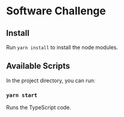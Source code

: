 # Software Challenge

## Install

Run `yarn install` to install the node modules.

## Available Scripts

In the project directory, you can run:

### `yarn start`

Runs the TypeScript code.
